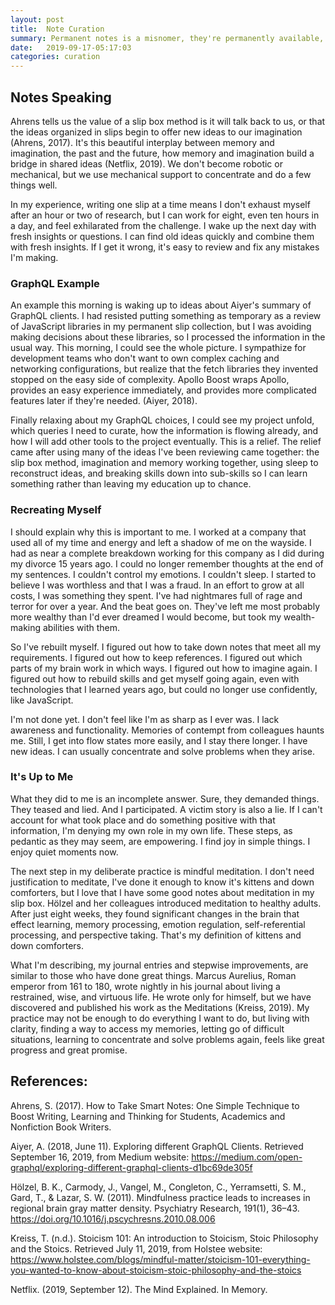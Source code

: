 ```yaml
---
layout: post
title:  Note Curation
summary: Permanent notes is a misnomer, they're permanently available, but can teach me things and I can curate them.
date:   2019-09-17-05:17:03
categories: curation
---
```

## Notes Speaking

Ahrens tells us the value of a slip box method is it will talk back to us, or that the ideas organized in slips begin to offer new ideas to our imagination (Ahrens, 2017). It's this beautiful  interplay between memory and imagination, the past and the future, how memory and imagination build a bridge in shared ideas (Netflix, 2019). We don't become robotic or mechanical, but we use mechanical support to concentrate and do a few things well.

In my experience, writing one slip at a time means I don't exhaust myself after an hour or two of research, but I can work for eight, even ten hours in a day, and feel exhilarated from the challenge. I wake up the next day with fresh insights or questions. I can find old ideas quickly and combine them with fresh insights. If I get it wrong, it's easy to review and fix any mistakes I'm making.

### GraphQL Example

An example this morning is waking up to ideas about Aiyer's summary of GraphQL clients. I had resisted putting something as temporary as a review of JavaScript libraries in my permanent slip collection, but I was avoiding making decisions about these libraries, so I processed the information in the usual way. This morning, I could see the whole picture. I sympathize for development teams who don't want to own complex caching and networking configurations, but realize that the fetch libraries they invented stopped on the easy side of complexity. Apollo Boost wraps Apollo, provides an easy experience immediately, and provides more complicated features later if they're needed. (Aiyer, 2018).

Finally relaxing about my GraphQL choices, I could see my project unfold, which queries I need to curate, how the information is flowing already, and how I will add other tools to the project eventually. This is a relief. The relief came after using many of the ideas I've been reviewing came together: the slip box method, imagination and memory working together, using sleep to reconstruct ideas, and breaking skills down into sub-skills so I can learn something rather than leaving my education up to chance.

### Recreating Myself

I should explain why this is important to me. I worked at a company that used all of my time and energy and left a shadow of me on the wayside. I had as near a complete breakdown working for this company as I did during my divorce 15 years ago. I could no longer remember thoughts at the end of my sentences. I couldn't control my emotions. I couldn't sleep. I started to believe I was worthless and that I was a fraud. In an effort to grow at all costs, I was something they spent. I've had nightmares full of rage and terror for over a year. And the beat goes on. They've left me most probably more wealthy than I'd ever dreamed I would become, but took my wealth-making abilities with them.

So I've rebuilt myself. I figured out how to take down notes that meet all my requirements. I figured out how to keep references. I figured out which parts of my brain work in which ways. I figured out how to imagine again. I figured out how to rebuild skills and get myself going again, even with technologies that I learned years ago, but could no longer use confidently, like JavaScript.

I'm not done yet. I don't feel like I'm as sharp as I ever was. I lack awareness and functionality. Memories of contempt from colleagues haunts me. Still, I get into flow states more easily, and I stay there longer. I have new ideas. I can usually concentrate and solve problems when they arise.

### It's Up to Me

What they did to me is an incomplete answer. Sure, they demanded things. They teased and lied. And I participated. A victim story is also a lie. If I can't account for what took place and do something positive with that information, I'm denying my own role in my own life. These steps, as pedantic as they may seem, are empowering. I find joy in simple things. I enjoy quiet moments now.

The next step in my deliberate practice is mindful meditation. I don't need justification to meditate, I've done it enough to know it's kittens and down comforters, but I love that I have some good notes about meditation in my slip box. Hölzel and her colleagues introduced meditation to healthy adults. After just eight weeks, they found significant changes in the brain that effect learning, memory processing, emotion regulation, self-referential processing, and perspective taking. That's my definition of kittens and down comforters.

What I'm describing, my journal entries and stepwise improvements, are similar to those who have done great things. Marcus Aurelius, Roman emperor from 161 to 180, wrote nightly in his journal about living a restrained, wise, and virtuous life. He wrote only for himself, but we have discovered and published his work as the Meditations (Kreiss, 2019). My practice may not be enough to do everything I want to do, but living with clarity, finding a way to access my memories, letting go of difficult situations, learning to concentrate and solve problems again, feels like great progress and great promise.

## References:

Ahrens, S. (2017). How to Take Smart Notes: One Simple Technique to Boost Writing, Learning and Thinking for Students, Academics and Nonfiction Book Writers.

Aiyer, A. (2018, June 11). Exploring different GraphQL Clients. Retrieved September 16, 2019, from Medium website: https://medium.com/open-graphql/exploring-different-graphql-clients-d1bc69de305f

Hölzel, B. K., Carmody, J., Vangel, M., Congleton, C., Yerramsetti, S. M., Gard, T., & Lazar, S. W. (2011). Mindfulness practice leads to increases in regional brain gray matter density. Psychiatry Research, 191(1), 36–43. https://doi.org/10.1016/j.pscychresns.2010.08.006

Kreiss, T. (n.d.). Stoicism 101: An introduction to Stoicism, Stoic Philosophy and the Stoics. Retrieved July 11, 2019, from Holstee website: https://www.holstee.com/blogs/mindful-matter/stoicism-101-everything-you-wanted-to-know-about-stoicism-stoic-philosophy-and-the-stoics

Netflix. (2019, September 12). The Mind Explained. In Memory.
